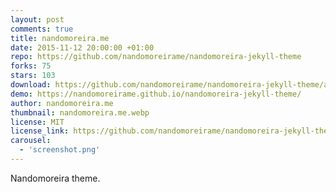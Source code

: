 ```yaml
---
layout: post
comments: true
title: nandomoreira.me
date: 2015-11-12 20:00:00 +01:00
repo: https://github.com/nandomoreirame/nandomoreira-jekyll-theme
forks: 75
stars: 103
download: https://github.com/nandomoreirame/nandomoreira-jekyll-theme/archive/master.zip
demo: https://nandomoreirame.github.io/nandomoreira-jekyll-theme/
author: nandomoreira.me
thumbnail: nandomoreira.me.webp
license: MIT
license_link: https://github.com/nandomoreirame/nandomoreira-jekyll-theme/blob/master/LICENSE
carousel:
  - 'screenshot.png'
---
```


Nandomoreira theme.
